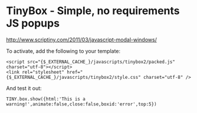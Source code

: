 TinyBox - Simple, no requirements JS popups
==================

<http://www.scriptiny.com/2011/03/javascript-modal-windows/>

To activate, add the following to your template:

    <script src="{$_EXTERNAL_CACHE_}/javascripts/tinybox2/packed.js" charset="utf-8"></script>
    <link rel="stylesheet" href="{$_EXTERNAL_CACHE_}/javascripts/tinybox2/style.css" charset="utf-8" />

And test it out:
    
    TINY.box.show({html:'This is a warning!',animate:false,close:false,boxid:'error',top:5})
